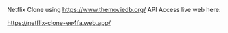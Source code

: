 Netflix Clone using https://www.themoviedb.org/ API
Access live web here:

https://netflix-clone-ee4fa.web.app/
